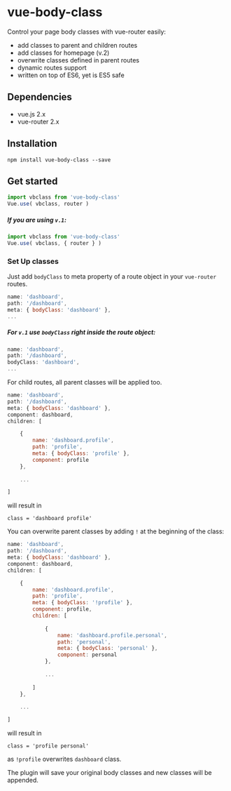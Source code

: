 # vue-body-class

Control your page body classes with vue-router easily:

+ add classes to parent and children routes
+ add classes for homepage (v.2)
+ overwrite classes defined in parent routes
+ dynamic routes support
+ written on top of ES6, yet is ES5 safe

## Dependencies
+ vue.js 2.x
+ vue-router 2.x

## Installation

`npm install vue-body-class --save`

## Get started

```js
import vbclass from 'vue-body-class'
Vue.use( vbclass, router )
```

##### If you are using `v.1`:
```js
import vbclass from 'vue-body-class'
Vue.use( vbclass, { router } )
```

### Set Up classes

Just add `bodyClass` to meta property of a route object in your `vue-router` routes.

```js
name: 'dashboard',
path: '/dashboard',
meta: { bodyClass: 'dashboard' },
...
```

##### For `v.1` use `bodyClass` right inside the route object:

```js
name: 'dashboard',
path: '/dashboard',
bodyClass: 'dashboard',
...
```

For child routes, all parent classes will be applied too.

```js
name: 'dashboard',
path: '/dashboard',
meta: { bodyClass: 'dashboard' },
component: dashboard,
children: [

    {
        name: 'dashboard.profile',
        path: 'profile',
        meta: { bodyClass: 'profile' },
        component: profile
    },
    
    ...

]
```

will result in 

```
class = 'dashboard profile'
```

You can overwrite parent classes by adding `!` at the beginning of the class:
```js
name: 'dashboard',
path: '/dashboard',
meta: { bodyClass: 'dashboard' },
component: dashboard,
children: [

    {
        name: 'dashboard.profile',
        path: 'profile',
        meta: { bodyClass: '!profile' },
        component: profile,
        children: [
        
            {
                name: 'dashboard.profile.personal',
                path: 'personal',
                meta: { bodyClass: 'personal' },
                component: personal
            },
            
            ...
        
        ]
    },
    
    ...

]
```
will result in 

```
class = 'profile personal'
```

as `!profile` overwrites `dashboard` class.

The plugin will save your original body classes and new classes will be appended.